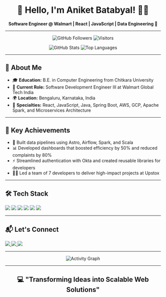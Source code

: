 <h1 align="center">👋 Hello, I'm Aniket Batabyal! 👨‍💻</h1>
<p align="center">
  <b>Software Engineer @ Walmart | React | JavaScript | Data Engineering 🚀</b>
</p>

---

<p align="center">
  <img src="https://img.shields.io/github/followers/anarchymonkey?label=Followers&style=social" alt="GitHub Followers">
  <img src="https://visitor-badge.laobi.icu/badge?page_id=anarchymonkey" alt="Visitors">
</p>

<div align="center">
  <img src="https://github-readme-stats.vercel.app/api?username=anarchymonkey&show_icons=true&theme=radical" alt="GitHub Stats" />
  <img src="https://github-readme-stats.vercel.app/api/top-langs/?username=anarchymonkey&layout=compact&theme=radical" alt="Top Languages" />
</div>

---

<h2>🌟 About Me</h2>
<ul>
  <li>🎓 <b>Education:</b> B.E. in Computer Engineering from Chitkara University</li>
  <li>💼 <b>Current Role:</b> Software Development Engineer III at Walmart Global Tech India</li>
  <li>🌍 <b>Location:</b> Bengaluru, Karnataka, India</li>
  <li>🚀 <b>Specialties:</b> React, JavaScript, Java, Spring Boot, AWS, GCP, Apache Spark, and Microservices Architecture</li>
</ul>

---

<h2>🚀 Key Achievements</h2>
<ul>
  <li>🔧 Built data pipelines using Astro, Airflow, Spark, and Scala</li>
  <li>📊 Developed dashboards that boosted efficiency by 50% and reduced complaints by 80%</li>
  <li>⚡ Streamlined authentication with Okta and created reusable libraries for developers</li>
  <li>👨‍💼 Led a team of 7 developers to deliver high-impact projects at Upstox</li>
</ul>

---

<h2>🛠️ Tech Stack</h2>
<p>
  <img src="https://img.shields.io/badge/JavaScript-F7DF1E?style=for-the-badge&logo=javascript&logoColor=black" />
  <img src="https://img.shields.io/badge/React-20232A?style=for-the-badge&logo=react&logoColor=61DAFB" />
  <img src="https://img.shields.io/badge/Node.js-43853D?style=for-the-badge&logo=node.js&logoColor=white" />
  <img src="https://img.shields.io/badge/Spring_Boot-6DB33F?style=for-the-badge&logo=spring-boot&logoColor=white" />
  <img src="https://img.shields.io/badge/AWS-232F3E?style=for-the-badge&logo=amazon-aws&logoColor=white" />
  <img src="https://img.shields.io/badge/Scala-DC322F?style=for-the-badge&logo=scala&logoColor=white" />
</p>

---

<h2>📬 Let's Connect</h2>
<p>
  <a href="mailto:aniketbatabyal1996@gmail.com">
    <img src="https://img.shields.io/badge/Email-D14836?style=for-the-badge&logo=gmail&logoColor=white" />
  </a>
  <a href="https://www.linkedin.com/in/aniket-batabyal-801460134">
    <img src="https://img.shields.io/badge/LinkedIn-0077B5?style=for-the-badge&logo=linkedin&logoColor=white" />
  </a>
  <a href="https://github.com/anarchymonkey">
    <img src="https://img.shields.io/badge/GitHub-181717?style=for-the-badge&logo=github&logoColor=white" />
  </a>
</p>

---

<p align="center">
  <img src="https://github-readme-activity-graph.vercel.app/graph?username=anarchymonkey&theme=radical" alt="Activity Graph" />
</p>

---

<h2 align="center">💻 "Transforming Ideas into Scalable Web Solutions"</h2>
